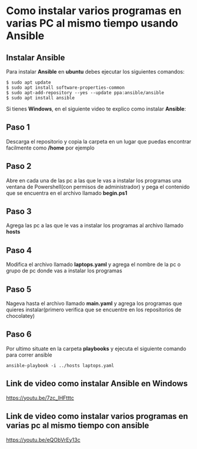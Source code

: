 # Como instalar varios programas en varias PC al mismo tiempo usando Ansible

## Instalar Ansible

Para instalar **Ansible** en **ubuntu** debes ejecutar los siguientes comandos:

```
$ sudo apt update
$ sudo apt install software-properties-common
$ sudo apt-add-repository --yes --update ppa:ansible/ansible
$ sudo apt install ansible
```

Si tienes **Windows**, en el siguiente video te explico como instalar **Ansible**:

## Paso 1

Descarga el repositorio y copia la carpeta en un lugar que puedas encontrar facilmente como **/home** por ejemplo

## Paso 2

Abre en cada una de las pc a las que le vas a instalar los programas una ventana de Powershell(con permisos de administrador) y pega el contenido que se encuentra en el archivo llamado **begin.ps1**

## Paso 3

Agrega las pc a las que le vas a instalar los programas al archivo llamado **hosts**

## Paso 4

Modifica el archivo llamado **laptops.yaml** y agrega el nombre de la pc o grupo de pc donde vas a instalar los programas

## Paso 5

Nageva hasta el archivo llamado **main.yaml** y agrega los programas que quieres instalar(primero verifica que se encuentre en los repositorios de chocolatey)

## Paso 6

Por ultimo situate en la carpeta **playbooks** y ejecuta el siguiente comando para correr ansible

```
ansible-playbook -i ../hosts laptops.yaml
```

## Link de video como instalar Ansible en Windows

https://youtu.be/7zc_lHFtttc

## Link de video como instalar varios programas en varias pc al mismo tiempo con ansible

https://youtu.be/eQObVrEy13c
